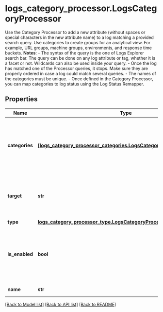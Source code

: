 # logs_category_processor.LogsCategoryProcessor

Use the Category Processor to add a new attribute (without spaces or special characters in the new attribute name) to a log matching a provided search query. Use categories to create groups for an analytical view. For example, URL groups, machine groups, environments, and response time buckets.  **Notes**:  - The syntax of the query is the one of Logs Explorer search bar.   The query can be done on any log attribute or tag, whether it is a facet or not.   Wildcards can also be used inside your query. - Once the log has matched one of the Processor queries, it stops.   Make sure they are properly ordered in case a log could match several queries. - The names of the categories must be unique. - Once defined in the Category Processor, you can map categories to log status using the Log Status Remapper.
## Properties
Name | Type | Description | Notes
------------ | ------------- | ------------- | -------------
**categories** | [**[logs_category_processor_categories.LogsCategoryProcessorCategories]**](LogsCategoryProcessorCategories.md) | Array of filters to match or not a log and their corresponding &#x60;name&#x60;to assign a custom value to the log. | 
**target** | **str** | Name of the target attribute which value is defined by the matching category. | 
**type** | [**logs_category_processor_type.LogsCategoryProcessorType**](LogsCategoryProcessorType.md) |  | 
**is_enabled** | **bool** | Whether or not the processor is enabled. | [optional]  if omitted the server will use the default value of False
**name** | **str** | Name of the processor. | [optional] 

[[Back to Model list]](../README.md#documentation-for-models) [[Back to API list]](../README.md#documentation-for-api-endpoints) [[Back to README]](../README.md)


